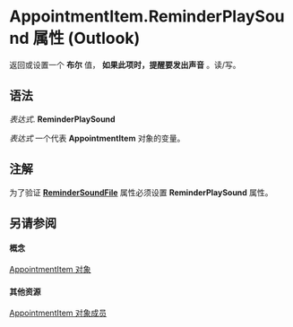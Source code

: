 
# AppointmentItem.ReminderPlaySound 属性 (Outlook)

返回或设置一个 **布尔** 值， **如果此项时，提醒要发出声音** 。读/写。


## 语法

 _表达式_. **ReminderPlaySound**

 _表达式_ 一个代表 **AppointmentItem** 对象的变量。


## 注解

为了验证 **[ReminderSoundFile](e3599e63-1300-7821-b94d-f8387a47e87d.md)** 属性必须设置 **ReminderPlaySound** 属性。


## 另请参阅


#### 概念


[AppointmentItem 对象](204a409d-654e-27aa-643a-8344c631b82d.md)
#### 其他资源


[AppointmentItem 对象成员](c72c459d-6d3c-7a05-aa4a-b1b767ddc0b2.md)